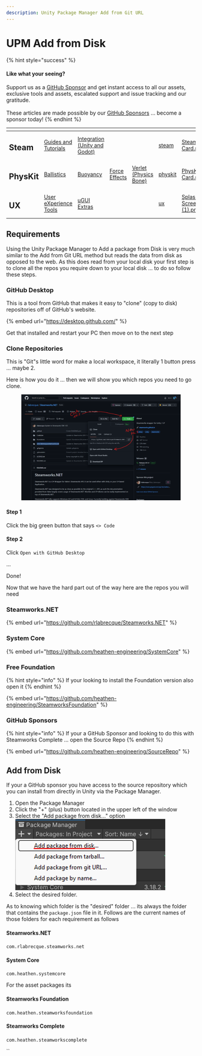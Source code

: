 ```yaml
---
description: Unity Package Manager Add from Git URL
---
```


# UPM Add from Disk

{% hint style="success" %}
#### Like what your seeing?

Support us as a [GitHub Sponsor](../../../../) and get instant access to all our assets, exclusive tools and assets, escalated support and issue tracking and our gratitude.\
\
These articles are made possible by our [GitHub Sponsors](../../../../) ... become a sponsor today!
{% endhint %}

<table data-view="cards"><thead><tr><th></th><th></th><th></th><th></th><th></th><th data-hidden data-card-target data-type="content-ref"></th><th data-hidden data-card-cover data-type="files"></th></tr></thead><tbody><tr><td><h2>Steam</h2></td><td><a href="../../../../company/concepts/steam/">Guides and Tutorials</a></td><td><a href="../../">Integration (Unity and Godot)</a></td><td></td><td></td><td><a href="../../../../company/concepts/steam/">steam</a></td><td><a href="../../../../.gitbook/assets/Steamworks Card.png">Steamworks Card.png</a></td></tr><tr><td><h2>PhysKit</h2></td><td><a href="../../../physkit/learning/sample-scenes/1-ballistic-basics.md">Ballistics</a></td><td><a href="../../../physkit/learning/sample-scenes/1-buoyancy-example.md">Buoyancy</a></td><td><a href="../../../physkit/learning/sample-scenes/1-force-effect-fields.md">Force Effects</a></td><td><a href="../../../physkit/learning/sample-scenes/2-verlet-spring-skinned-mesh.md">Verlet (Physics Bone)</a></td><td><a href="../../../physkit/">physkit</a></td><td><a href="../../../../.gitbook/assets/PhysKit Card.png">PhysKit Card.png</a></td></tr><tr><td><h2>UX</h2></td><td><a href="../../../ux/learning/core-concepts/">User eXperience Tools</a></td><td><a href="../../../ux/learning/ugui-extras/">uGUI Extras</a></td><td></td><td></td><td><a href="../../../ux/">ux</a></td><td><a href="../../../../.gitbook/assets/Splash Screen (1).png">Splash Screen (1).png</a></td></tr></tbody></table>

## Requirements

Using the Unity Package Manager to Add a package from Disk is very much similar to the Add from Git URL method but reads the data from disk as opposed to the web. As this does read from your local disk your first step is to clone all the repos you require down to your local disk ... to do so follow these steps.

### GitHub Desktop

This is a tool from GitHub that makes it easy to "clone" (copy to disk) repositories off of GitHub's website.

{% embed url="https://desktop.github.com/" %}

Get that installed and restart your PC then move on to the next step

### Clone Repositories

This is "Git"s little word for make a local workspace, it literally 1 button press ... maybe 2.

Here is how you do it ... then we will show you which repos you need to go clone.

<figure><img src="../../../../.gitbook/assets/image (12).png" alt=""><figcaption></figcaption></figure>

#### Step 1

Click the big green button that says `<> Code`&#x20;

#### Step 2

Click `Open with GitHub Desktop`

...

Done!

Now that we have the hard part out of the way here are the repos you will need&#x20;

### Steamworks.NET

{% embed url="https://github.com/rlabrecque/Steamworks.NET" %}

### System Core

{% embed url="https://github.com/heathen-engineering/SystemCore" %}

### Free Foundation

{% hint style="info" %}
If your looking to install the Foundation version also open it
{% endhint %}

{% embed url="https://github.com/heathen-engineering/SteamworksFoundation" %}

### GitHub Sponsors

{% hint style="info" %}
If your a GitHub Sponsor and looking to do this with Steamworks Complete ... open the Source Repo
{% endhint %}

{% embed url="https://github.com/heathen-engineering/SourceRepo" %}

## Add from Disk

If your a GitHub sponsor you have access to the source repository which you can install from directly in Unity via the Package Manager.

1. Open the Package Manager
2. Click the "+" (plus) button located in the upper left of the window
3. Select the "Add package from disk..." option\
   ![](<../../../../.gitbook/assets/image (74).png>)
4. Select the desired folder.

As to knowing which folder is the "desired" folder ... its always the folder that contains the `package.json` file in it. Follows are the current names of those folders for each requirement as follows

#### Steamworks.NET

`com.rlabrecque.steamworks.net`

#### System Core

`com.heathen.systemcore`

For the asset packages its&#x20;

#### Steamworks Foundation

`com.heathen.steamworksfoundation`

#### Steamworks Complete

`com.heathen.steamworkscomplete`

``
